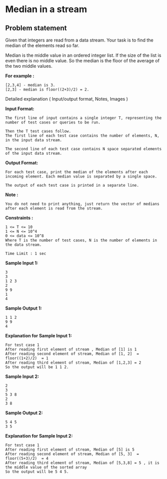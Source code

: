 Median in a stream
==================

Problem statement
-----------------

Given that integers are read from a data stream. Your task is to find the median of the elements read so far.

Median is the middle value in an ordered integer list. If the size of the list is even there is no middle value. So the median is the floor of the average of the two middle values.

**For example :**

    [2,3,4] - median is 3.
    [2,3] - median is floor((2+3)/2) = 2.
    

  

Detailed explanation ( Input/output format, Notes, Images )

**Input Format:**

    The first line of input contains a single integer T, representing the number of test cases or queries to be run. 
    
    Then the T test cases follow.
    The first line of each test case contains the number of elements, N, in the input data stream.
    
    The second line of each test case contains N space separated elements of the input data stream.
    

**Output Format:**

    For each test case, print the median of the elements after each incoming element. Each median value is separated by a single space.
    
    The output of each test case is printed in a separate line.
    

**Note :**

    You do not need to print anything, just return the vector of medians after each element is read from the stream. 
    

**Constraints :**

    1 <= T <= 10
    1 <= N <= 10^4
    0 <= data <= 10^8
    Where T is the number of test cases, N is the number of elements in the data stream.
    
    Time Limit : 1 sec
    

**Sample Input 1:**

    3
    3
    1 2 3 
    2
    9 9 
    1
    4 
    

**Sample Output 1:**

    1 1 2
    9 9 
    4 
    

**Explanation for Sample Input 1:**

    For test case 1 
    After reading first element of stream , Median of [1] is 1 
    After reading second element of stream, Median of [1, 2]  = floor((1+2)/2)  = 1
    After reading third element of stream, Median of [1,2,3] = 2
    So the output will be 1 1 2.
    

**Sample Input 2:**

    2
    3
    5 3 8
    2
    3 8
    

**Sample Output 2:**

    5 4 5
    3 5
    

**Explanation for Sample Input 2:**

    For test case 1 
    After reading first element of stream, Median of [5] is 5
    After reading second element of stream, Median of [5, 3]  = floor((5+3)/2)  = 4
    After reading third element of stream, Median of [5,3,8] = 5 , it is the middle value of the sorted array
    So the output will be 5 4 5.
